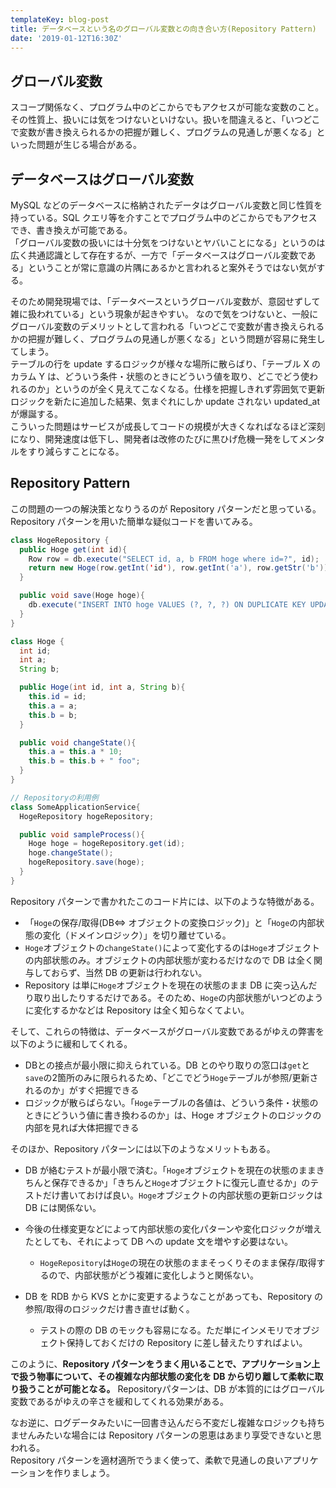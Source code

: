 ```yaml
---
templateKey: blog-post
title: データベースという名のグローバル変数との向き合い方(Repository Pattern)
date: '2019-01-12T16:30Z'
---
```


## グローバル変数

スコープ関係なく、プログラム中のどこからでもアクセスが可能な変数のこと。
その性質上、扱いには気をつけないといけない。扱いを間違えると、「いつどこで変数が書き換えられるかの把握が難しく、プログラムの見通しが悪くなる」といった問題が生じる場合がある。

## データベースはグローバル変数

MySQL などのデータベースに格納されたデータはグローバル変数と同じ性質を持っている。SQL クエリ等を介すことでプログラム中のどこからでもアクセスでき、書き換えが可能である。  
「グローバル変数の扱いには十分気をつけないとヤバいことになる」というのは広く共通認識として存在するが、一方で「データベースはグローバル変数である」ということが常に意識の片隅にあるかと言われると案外そうではない気がする。

そのため開発現場では、「データベースというグローバル変数が、意図せずして雑に扱われている」という現象が起きやすい。
なので気をつけないと、一般にグローバル変数のデメリットとして言われる「いつどこで変数が書き換えられるかの把握が難しく、プログラムの見通しが悪くなる」という問題が容易に発生してしまう。  
テーブルの行を update するロジックが様々な場所に散らばり、「テーブル X のカラム Y は、どういう条件・状態のときにどういう値を取り、どこでどう使われるのか」というのが全く見えてこなくなる。仕様を把握しきれず雰囲気で更新ロジックを新たに追加した結果、気まぐれにしか update されない updated_at が爆誕する。  
こういった問題はサービスが成長してコードの規模が大きくなればなるほど深刻になり、開発速度は低下し、開発者は改修のたびに黒ひげ危機一発をしてメンタルをすり減らすことになる。

## Repository Pattern

この問題の一つの解決策となりうるのが Repository パターンだと思っている。
Repository パターンを用いた簡単な疑似コードを書いてみる。

```java
class HogeRepository {
  public Hoge get(int id){
    Row row = db.execute("SELECT id, a, b FROM hoge where id=?", id);
    return new Hoge(row.getInt('id'), row.getInt('a'), row.getStr('b'));
  }

  public void save(Hoge hoge){
    db.execute("INSERT INTO hoge VALUES (?, ?, ?) ON DUPLICATE KEY UPDATE ...", hoge.id, hoge.a, hoge.b);
  }
}

class Hoge {
  int id;
  int a;
  String b;

  public Hoge(int id, int a, String b){
    this.id = id;
    this.a = a;
    this.b = b;
  }

  public void changeState(){
    this.a = this.a * 10;
    this.b = this.b + " foo";
  }
}

// Repositoryの利用例
class SomeApplicationService{
  HogeRepository hogeRepository;

  public void sampleProcess(){
    Hoge hoge = hogeRepository.get(id);
    hoge.changeState();
    hogeRepository.save(hoge);
  }
}
```

Repository パターンで書かれたこのコード片には、以下のような特徴がある。

- 「`Hoge`の保存/取得(DB⇔ オブジェクトの変換ロジック)」と「`Hoge`の内部状態の変化（ドメインロジック）」を切り離せている。
- `Hoge`オブジェクトの`changeState()`によって変化するのは`Hoge`オブジェクトの内部状態のみ。オブジェクトの内部状態が変わるだけなので DB は全く関与しておらず、当然 DB の更新は行われない。
- Repository は単に`Hoge`オブジェクトを現在の状態のまま DB に突っ込んだり取り出したりするだけである。そのため、`Hoge`の内部状態がいつどのように変化するかなどは Repository は全く知らなくてよい。

そして、これらの特徴は、データベースがグローバル変数であるがゆえの弊害を以下のように緩和してくれる。

- DBとの接点が最小限に抑えられている。DB とのやり取りの窓口は`get`と`save`の2箇所のみに限られるため、「どこでどう`Hoge`テーブルが参照/更新されるのか」がすぐ把握できる
- ロジックが散らばらない。「`Hoge`テーブルの各値は、どういう条件・状態のときにどういう値に書き換わるのか」は、Hoge オブジェクトのロジックの内部を見れば大体把握できる

そのほか、Repository パターンには以下のようなメリットもある。

- DB が絡むテストが最小限で済む。「`Hoge`オブジェクトを現在の状態のままきちんと保存できるか」「きちんと`Hoge`オブジェクトに復元し直せるか」のテストだけ書いておけば良い。`Hoge`オブジェクトの内部状態の更新ロジックは DB には関係ない。
- 今後の仕様変更などによって内部状態の変化パターンや変化ロジックが増えたとしても、それによって DB への update 文を増やす必要はない。
  - `HogeRepository`は`Hoge`の現在の状態のままそっくりそのまま保存/取得するので、内部状態がどう複雑に変化しようと関係ない。
- DB を RDB から KVS とかに変更するようなことがあっても、Repository の参照/取得のロジックだけ書き直せば動く。

  - テストの際の DB のモックも容易になる。ただ単にインメモリでオブジェクト保持しておくだけの Repository に差し替えたりすればよい。

このように、**Repository パターンをうまく用いることで、アプリケーション上で扱う物事について、その複雑な内部状態の変化を DB から切り離して柔軟に取り扱うことが可能となる。**
Repositoryパターンは、DB が本質的にはグローバル変数であるがゆえの辛さを緩和してくれる効果がある。

なお逆に、ログデータみたいに一回書き込んだら不変だし複雑なロジックも持ちませんみたいな場合には Repository パターンの恩恵はあまり享受できないと思われる。  
Repository パターンを適材適所でうまく使って、柔軟で見通しの良いアプリケーションを作りましょう。
